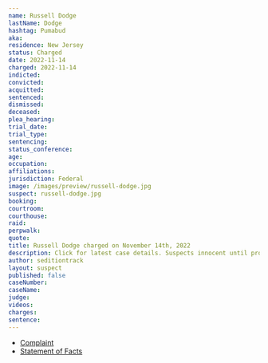 ```yaml
---
name: Russell Dodge
lastName: Dodge
hashtag: Pumabud
aka:
residence: New Jersey
status: Charged
date: 2022-11-14
charged: 2022-11-14
indicted:
convicted:
acquitted:
sentenced:
dismissed:
deceased:
plea_hearing:
trial_date:
trial_type:
sentencing:
status_conference:
age:
occupation:
affiliations:
jurisdiction: Federal
image: /images/preview/russell-dodge.jpg
suspect: russell-dodge.jpg
booking:
courtroom:
courthouse:
raid:
perpwalk:
quote:
title: Russell Dodge charged on November 14th, 2022
description: Click for latest case details. Suspects innocent until proven guilty.
author: seditiontrack
layout: suspect
published: false
caseNumber: 
caseName:
judge:
videos:
charges:
sentence:
---
```

- [Complaint](https://www.justice.gov/usao-dc/case-multi-defendant/file/1551996/download)
- [Statement of Facts](https://www.justice.gov/usao-dc/case-multi-defendant/file/1552001/download)
